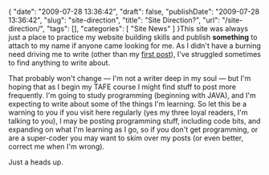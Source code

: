 {
    "date": "2009-07-28 13:36:42",
    "draft": false,
    "publishDate": "2009-07-28 13:36:42",
    "slug": "site-direction",
    "title": "Site Direction?",
    "url": "\/site-direction\/",
    "tags": [],
    "categories": [
        "Site News"
    ]
}This site was always just a place to practice my website building skills
and publish **something** to attach to my name if anyone came looking
for me. As I didn't have a burning need driving me to write (other than
my [first post](//the.geekorium.com.au/sleepless-nights/)), I've
struggled sometimes to find anything to write about.

That probably won't change — I'm not a writer deep in my soul — but I'm
hoping that as I begin my TAFE course I might find stuff to post more
frequently. I'm going to study programming (beginning with JAVA), and
I'm expecting to write about some of the things I'm learning. So let
this be a warning to you if you visit here regularly (yes my three loyal
readers, I'm talking to you), I may be posting programming stuff,
including code bits, and expanding on what I'm learning as I go, so if
you don't get programming, or are a super-coder you may want to skim
over my posts (or even better, correct me when I'm wrong).

Just a heads up.